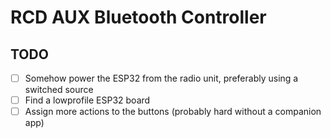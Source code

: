 # RCD AUX Bluetooth Controller

## TODO

- [ ] Somehow power the ESP32 from the radio unit, preferably using a switched source
- [ ] Find a lowprofile ESP32 board
- [ ] Assign more actions to the buttons (probably hard without a companion app)
